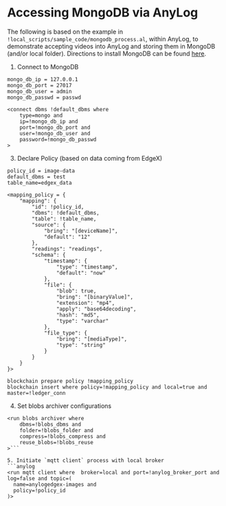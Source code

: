 # Accessing MongoDB via AnyLog
The following is based on the example in `!local_scripts/sample_code/mongodb_process.al`, within AnyLog, to demonstrate 
accepting videos into AnyLog and storing them in MongoDB (and/or local folder). Directions to install MongoDB can be 
found [here](../Docker/database_configuration.md#mongodb). 

1. Connect to MongoDB  
```anylog
mongo_db_ip = 127.0.0.1
mongo_db_port = 27017
mongo_db_user = admin
mongo_db_passwd = passwd

<connect dbms !default_dbms where 
    type=mongo and 
    ip=!mongo_db_ip and 
    port=!mongo_db_port and 
    user=!mongo_db_user and 
    password=!mongo_db_passwd
>
```


3. Declare Policy (based on data coming from EdgeX) 
```anylog
policy_id = image-data 
default_dbms = test 
table_name=edgex_data
 
<mapping_policy = {
    "mapping": {
        "id": !policy_id,
        "dbms": !default_dbms,
        "table": !table_name,
        "source": {
            "bring": "[deviceName]",
            "default": "12"
        },
        "readings": "readings",
        "schema": {
            "timestamp": {
                "type": "timestamp",
                "default": "now"
            },
            "file": {
                "blob": true,
                "bring": "[binaryValue]",
                "extension": "mp4",
                "apply": "base64decoding",
                "hash": "md5",
                "type": "varchar"
            },
            "file_type": {
                "bring": "[mediaType]",
                "type": "string"
            }
        }
    }
}>

blockchain prepare policy !mapping_policy
blockchain insert where policy=!mapping_policy and local=true and master=!ledger_conn
```

4. Set blobs archiver configurations 
```anylog
<run blobs archiver where
    dbms=!blobs_dbms and
    folder=!blobs_folder and
    compress=!blobs_compress and
    reuse_blobs=!blobs_reuse
>```

5. Initiate `mqtt client` process with local broker 
```anylog
<run mqtt client where  broker=local and port=!anylog_broker_port and log=false and topic=(
  name=anylogedgex-images and 
  policy=!policy_id
)>
```